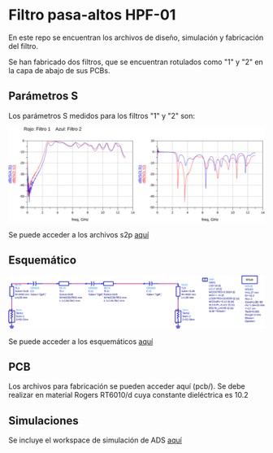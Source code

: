# Filtro pasa-altos HPF-01

En este repo se encuentran los archivos de diseño, simulación y fabricación del filtro.

Se han fabricado dos filtros, que se encuentran rotulados como "1" y "2" en la capa de abajo de sus PCBs.

## Parámetros S

Los parámetros S medidos para los filtros "1" y "2" son:

![grafico](mediciones/hpf01-s2p.svg)

Se puede acceder a los archivos s2p [aquí](mediciones/s2p)

## Esquemático

![grafico](sch/hpf-01-sch.svg)

Se puede acceder a los esquemáticos [aquí](sch/)

## PCB

Los archivos para fabricación se pueden acceder aquí (pcb/).
Se debe realizar en material Rogers RT6010/d cuya constante dieléctrica es 10.2

## Simulaciones

Se incluye el workspace de simulación de ADS [aquí](sim/ADS)





